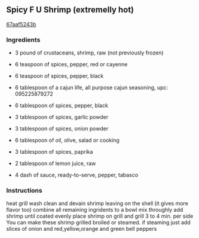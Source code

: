 ## Spicy F U Shrimp (extremelly hot)

[67aaf5243b](https://cookpad.com/us/recipes/330410-spicy-f-u-shrimp-extremelly-hot)

### Ingredients

 - 3 pound of crustaceans, shrimp, raw (not previously frozen)

 - 6 teaspoon of spices, pepper, red or cayenne

 - 6 teaspoon of spices, pepper, black

 - 6 tablespoon of a cajun life, all purpose cajun seasoning, upc: 095225879272

 - 6 tablespoon of spices, pepper, black

 - 3 tablespoon of spices, garlic powder

 - 3 tablespoon of spices, onion powder

 - 6 tablespoon of oil, olive, salad or cooking

 - 3 tablespoon of spices, paprika

 - 2 tablespoon of lemon juice, raw

 - 4 dash of sauce, ready-to-serve, pepper, tabasco

### Instructions

heat grill wash clean and devain shrimp leaving on the shell (it gives more flavor too) combine all remaining ingridents to a bowl mix throughly add shrimp until coated evenly place shrimp on grill and grill 3 to 4 min. per side You can make these shrimp grilled broiled or steamed. if steaming just add slices of onion and red,yellow,orange and green bell peppers